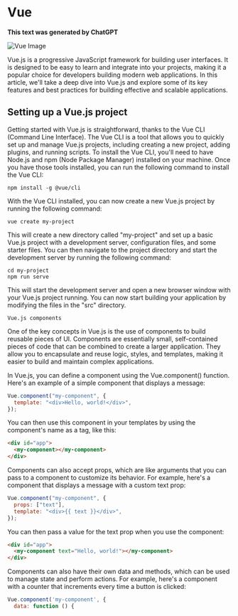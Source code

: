 # Vue

**This text was generated by ChatGPT**

![Vue Image](https://source.unsplash.com/jafl5owXXVc/600x300)

Vue.js is a progressive JavaScript framework for building user interfaces. It is designed to be easy to learn and integrate into your projects, making it a popular choice for developers building modern web applications. In this article, we'll take a deep dive into Vue.js and explore some of its key features and best practices for building effective and scalable applications.

## Setting up a Vue.js project

Getting started with Vue.js is straightforward, thanks to the Vue CLI (Command Line Interface). The Vue CLI is a tool that allows you to quickly set up and manage Vue.js projects, including creating a new project, adding plugins, and running scripts. To install the Vue CLI, you'll need to have Node.js and npm (Node Package Manager) installed on your machine. Once you have those tools installed, you can run the following command to install the Vue CLI:

```shell
npm install -g @vue/cli
```

With the Vue CLI installed, you can now create a new Vue.js project by running the following command:

```shell
vue create my-project
```

This will create a new directory called "my-project" and set up a basic Vue.js project with a development server, configuration files, and some starter files. You can then navigate to the project directory and start the development server by running the following command:

```shell
cd my-project
npm run serve
```

This will start the development server and open a new browser window with your Vue.js project running. You can now start building your application by modifying the files in the "src" directory.

    Vue.js components

One of the key concepts in Vue.js is the use of components to build reusable pieces of UI. Components are essentially small, self-contained pieces of code that can be combined to create a larger application. They allow you to encapsulate and reuse logic, styles, and templates, making it easier to build and maintain complex applications.

In Vue.js, you can define a component using the Vue.component() function. Here's an example of a simple component that displays a message:

```js
Vue.component("my-component", {
  template: "<div>Hello, world!</div>",
});
```

You can then use this component in your templates by using the component's name as a tag, like this:

```html
<div id="app">
  <my-component></my-component>
</div>
```

Components can also accept props, which are like arguments that you can pass to a component to customize its behavior. For example, here's a component that displays a message with a custom text prop:

```js
Vue.component("my-component", {
  props: ["text"],
  template: "<div>{{ text }}</div>",
});
```

You can then pass a value for the text prop when you use the component:

```html
<div id="app">
  <my-component text="Hello, world!"></my-component>
</div>
```

Components can also have their own data and methods, which can be used to manage state and perform actions. For example, here's a component with a counter that increments every time a button is clicked:

```js
Vue.component('my-component', {
  data: function () {
```
